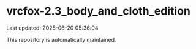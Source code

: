 # vrcfox-2.3_body_and_cloth_edition

Last updated: 2025-06-20 05:36:04

This repository is automatically maintained.
